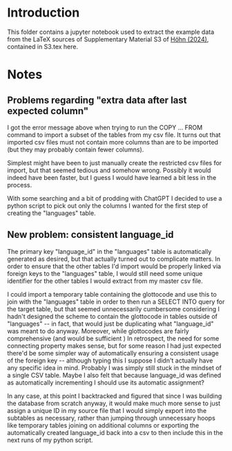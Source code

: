 # Introduction

This folder contains a jupyter notebook used to extract the example data from the LaTeX sources of Supplementary Material S3 of [Höhn (2024)](https://doi.org/10.1515/lingty-2023-0080), contained in S3.tex here.

# Notes

## Problems regarding "extra data after last expected column"

I got the error message above when trying to run the COPY ... FROM command to import a subset of the tables from my csv file. It turns out that imported csv files must not contain more columns than are to be imported (but they may probably contain fewer columns).

Simplest might have been to just manually create the restricted csv files for import, but that seemed tedious and somehow wrong. Possibly it would indeed have been faster, but I guess I would have learned a bit less in the process.

With some searching and a bit of prodding with ChatGPT I decided to use a python script to pick out only the columns I wanted for the first step of creating the "languages" table.

## New problem: consistent language_id

The primary key "language\_id" in the "languages" table is automatically generated as desired, but that actually turned out to complicate matters. In order to ensure that the other tables I'd import would be properly linked via foreign keys to the "languages" table, I would still need some unique identifier for the other tables I would extract from my master csv file.

I could import a temporary table containing the glottocode and use this to join with the "languages" table in order to then run a SELECT INTO query for the target table, but that seemed unnecessarily cumbersome considering I hadn't designed the scheme to contain the glottocode in tables outside of "languages" -- in fact, that would just be duplicating what "language\_id" was meant to do anyway. Moreover, while glottocodes are fairly comprehensive (and would be sufficient ) In retrospect, the need for some connecting property makes sense, but for some reason I had just expected there'd be some simpler way of automatically ensuring a consistent usage of the foreign key -- although typing this I suppose I didn't actually have any specific idea in mind. Probably I was simply still stuck in the mindset of a single CSV table. Maybe I also felt that because language\_id was defined as automatically incrementing I should use its automatic assignment?

In any case, at this point I backtracked and figured that since I was building the database from scratch anyway, it would make much more sense to just assign a unique ID in my source file that I would simply export into the subtables as necessary, rather than jumping through unnecessary hoops like temporary tables joining on additional columns or exporting the automatically created language\_id back into a csv to then include this in the next runs of my python script.


